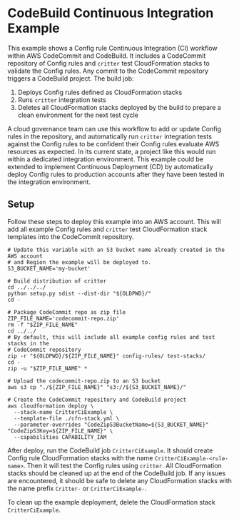 # CodeBuild Continuous Integration Example

This example shows a Config rule Continuous Integration (CI) workflow within AWS CodeCommit and CodeBuild. It includes a CodeCommit repository of Config rules and `critter` test CloudFormation stacks to validate the Config rules. Any commit to the CodeCommit repository triggers a CodeBuild project. The build job:

1. Deploys Config rules defined as CloudFormation stacks
1. Runs `critter` integration tests
1. Deletes all CloudFormation stacks deployed by the build to prepare a clean environment for the next test cycle

A cloud governance team can use this workflow to add or update Config rules in the repository, and automatically run `critter` integration tests against the Config rules to be confident their Config rules evaluate AWS resources as expected. In its current state, a project like this would run within a dedicated integration environment. This example could be extended to implement Continuous Deployment (CD) by automatically deploy Config rules to production accounts after they have been tested in the integration environment.

## Setup

Follow these steps to deploy this example into an AWS account. This will add all example Config rules and `critter` test CloudFormation stack templates into the CodeCommit repository.

```shell
# Update this variable with an S3 bucket name already created in the AWS account
# and Region the example will be deployed to.
S3_BUCKET_NAME='my-bucket'

# Build distribution of critter
cd ../../../
python setup.py sdist --dist-dir "${OLDPWD}/"
cd -

# Package CodeCommit repo as zip file
ZIP_FILE_NAME='codecommit-repo.zip'
rm -f "$ZIP_FILE_NAME"
cd ../../
# By default, this will include all example config rules and test stacks in the
# CodeCommit repository
zip -r "${OLDPWD}/${ZIP_FILE_NAME}" config-rules/ test-stacks/
cd -
zip -u "$ZIP_FILE_NAME" *

# Upload the codecommit-repo.zip to an S3 bucket
aws s3 cp "./${ZIP_FILE_NAME}" "s3://${S3_BUCKET_NAME}/"

# Create the CodeCommit repository and CodeBuild project
aws cloudformation deploy \
  --stack-name CritterCiExample \
  --template-file ./cfn-stack.yml \
  --parameter-overrides "CodeZipS3BucketName=${S3_BUCKET_NAME}" "CodeZipS3Key=${ZIP_FILE_NAME}" \
  --capabilities CAPABILITY_IAM
```

After deploy, run the CodeBuild job `CritterCiExample`. It should create Config rule CloudFormation stacks with the name `CritterCiExample-<rule-name>`. Then it will test the Config rules using `critter`. All CloudFormation stacks should be cleaned up at the end of the CodeBuild job. If any issues are encountered, it should be safe to delete any CloudFormation stacks with the name prefix `Critter-` or `CritterCiExample-`.

To clean up the example deployment, delete the CloudFormation stack `CritterCiExample`.
